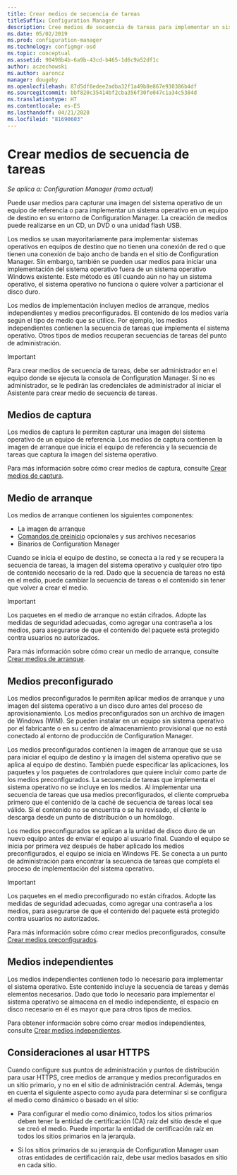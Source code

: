 ```yaml
---
title: Crear medios de secuencia de tareas
titleSuffix: Configuration Manager
description: Cree medios de secuencia de tareas para implementar un sistema operativo en un equipo de destino en su entorno de Configuration Manager.
ms.date: 05/02/2019
ms.prod: configuration-manager
ms.technology: configmgr-osd
ms.topic: conceptual
ms.assetid: 90498b4b-6a9b-43cd-b465-1d6c9a52df1c
author: aczechowski
ms.author: aaroncz
manager: dougeby
ms.openlocfilehash: 87d5df6edee2adba32f1a49b8e867e930386b4df
ms.sourcegitcommit: bbf820c35414bf2cba356f30fe047c1a34c5384d
ms.translationtype: HT
ms.contentlocale: es-ES
ms.lasthandoff: 04/21/2020
ms.locfileid: "81690603"
---
```

# <a name="create-task-sequence-media"></a>Crear medios de secuencia de tareas

*Se aplica a: Configuration Manager (rama actual)*

Puede usar medios para capturar una imagen del sistema operativo de un equipo de referencia o para implementar un sistema operativo en un equipo de destino en su entorno de Configuration Manager. La creación de medios puede realizarse en un CD, un DVD o una unidad flash USB.  

Los medios se usan mayoritariamente para implementar sistemas operativos en equipos de destino que no tienen una conexión de red o que tienen una conexión de bajo ancho de banda en el sitio de Configuration Manager. Sin embargo, también se pueden usar medios para iniciar una implementación del sistema operativo fuera de un sistema operativo Windows existente. Este método es útil cuando aún no hay un sistema operativo, el sistema operativo no funciona o quiere volver a particionar el disco duro.  

Los medios de implementación incluyen medios de arranque, medios independientes y medios preconfigurados. El contenido de los medios varía según el tipo de medio que se utilice. Por ejemplo, los medios independientes contienen la secuencia de tareas que implementa el sistema operativo. Otros tipos de medios recuperan secuencias de tareas del punto de administración.  

> [!IMPORTANT]  
> Para crear medios de secuencia de tareas, debe ser administrador en el equipo donde se ejecuta la consola de Configuration Manager. Si no es administrador, se le pedirán las credenciales de administrador al iniciar el Asistente para crear medio de secuencia de tareas.  


## <a name="capture-media"></a><a name="BKMK_PlanCaptureMedia"></a> Medios de captura

Los medios de captura le permiten capturar una imagen del sistema operativo de un equipo de referencia. Los medios de captura contienen la imagen de arranque que inicia el equipo de referencia y la secuencia de tareas que captura la imagen del sistema operativo.

Para más información sobre cómo crear medios de captura, consulte [Crear medios de captura](create-capture-media.md).  


## <a name="bootable-media"></a><a name="BKMK_PlanBootableMedia"></a> Medio de arranque

Los medios de arranque contienen los siguientes componentes:

- La imagen de arranque
- [Comandos de preinicio](../understand/prestart-commands-for-task-sequence-media.md) opcionales y sus archivos necesarios
- Binarios de Configuration Manager

Cuando se inicia el equipo de destino, se conecta a la red y se recupera la secuencia de tareas, la imagen del sistema operativo y cualquier otro tipo de contenido necesario de la red. Dado que la secuencia de tareas no está en el medio, puede cambiar la secuencia de tareas o el contenido sin tener que volver a crear el medio.  

> [!IMPORTANT]  
> Los paquetes en el medio de arranque no están cifrados. Adopte las medidas de seguridad adecuadas, como agregar una contraseña a los medios, para asegurarse de que el contenido del paquete está protegido contra usuarios no autorizados.  

Para más información sobre cómo crear un medio de arranque, consulte [Crear medios de arranque](create-bootable-media.md).  


## <a name="prestaged-media"></a><a name="BKMK_PlanPrestagedMedia"></a> Medios preconfigurado

Los medios preconfigurados le permiten aplicar medios de arranque y una imagen del sistema operativo a un disco duro antes del proceso de aprovisionamiento. Los medios preconfigurados son un archivo de imagen de Windows (WIM). Se pueden instalar en un equipo sin sistema operativo por el fabricante o en su centro de almacenamiento provisional que no está conectado al entorno de producción de Configuration Manager.  

Los medios preconfigurados contienen la imagen de arranque que se usa para iniciar el equipo de destino y la imagen del sistema operativo que se aplica al equipo de destino. También puede especificar las aplicaciones, los paquetes y los paquetes de controladores que quiere incluir como parte de los medios preconfigurados. La secuencia de tareas que implementa el sistema operativo no se incluye en los medios. Al implementar una secuencia de tareas que usa medios preconfigurados, el cliente comprueba primero que el contenido de la caché de secuencia de tareas local sea válido. Si el contenido no se encuentra o se ha revisado, el cliente lo descarga desde un punto de distribución o un homólogo.  

Los medios preconfigurados se aplican a la unidad de disco duro de un nuevo equipo antes de enviar el equipo al usuario final. Cuando el equipo se inicia por primera vez después de haber aplicado los medios preconfigurados, el equipo se inicia en Windows PE. Se conecta a un punto de administración para encontrar la secuencia de tareas que completa el proceso de implementación del sistema operativo.  

> [!IMPORTANT]  
> Los paquetes en el medio preconfigurado no están cifrados. Adopte las medidas de seguridad adecuadas, como agregar una contraseña a los medios, para asegurarse de que el contenido del paquete está protegido contra usuarios no autorizados.  

Para más información sobre cómo crear medios preconfigurados, consulte [Crear medios preconfigurados](create-prestaged-media.md).  


## <a name="stand-alone-media"></a><a name="BKMK_PlanStandaloneMedia"></a> Medios independientes

Los medios independientes contienen todo lo necesario para implementar el sistema operativo. Este contenido incluye la secuencia de tareas y demás elementos necesarios. Dado que todo lo necesario para implementar el sistema operativo se almacena en el medio independiente, el espacio en disco necesario en él es mayor que para otros tipos de medios.  

Para obtener información sobre cómo crear medios independientes, consulte [Crear medios independientes](create-stand-alone-media.md).  


## <a name="considerations-when-using-https"></a>Consideraciones al usar HTTPS

Cuando configure sus puntos de administración y puntos de distribución para usar HTTPS, cree medios de arranque y medios preconfigurados en un sitio primario, y no en el sitio de administración central. Además, tenga en cuenta el siguiente aspecto como ayuda para determinar si se configura el medio como dinámico o basado en el sitio:  

- Para configurar el medio como dinámico, todos los sitios primarios deben tener la entidad de certificación (CA) raíz del sitio desde el que se creó el medio. Puede importar la entidad de certificación raíz en todos los sitios primarios en la jerarquía.  

- Si los sitios primarios de su jerarquía de Configuration Manager usan otras entidades de certificación raíz, debe usar medios basados en sitio en cada sitio.  
